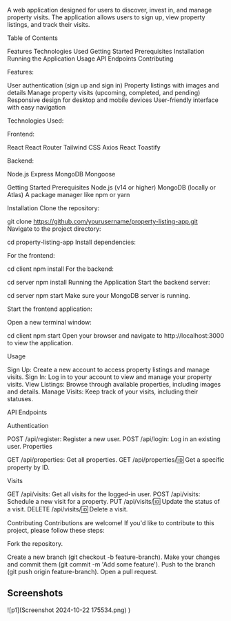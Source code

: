 A web application designed for users to discover, invest in, and manage property visits. The application allows users to sign up, view property listings, and track their visits.

Table of Contents

Features
Technologies Used
Getting Started
Prerequisites
Installation
Running the Application
Usage
API Endpoints
Contributing


Features:

User authentication (sign up and sign in)
Property listings with images and details
Manage property visits (upcoming, completed, and pending)
Responsive design for desktop and mobile devices
User-friendly interface with easy navigation


Technologies Used:

Frontend:

React
React Router
Tailwind CSS
Axios
React Toastify

Backend:

Node.js
Express
MongoDB
Mongoose

Getting Started
Prerequisites
Node.js (v14 or higher)
MongoDB (locally or Atlas)
A package manager like npm or yarn

Installation
Clone the repository:

git clone https://github.com/yourusername/property-listing-app.git
Navigate to the project directory:

cd property-listing-app
Install dependencies:

For the frontend:


cd client
npm install
For the backend:

cd server
npm install
Running the Application
Start the backend server:

cd server
npm start
Make sure your MongoDB server is running.

Start the frontend application:

Open a new terminal window:


cd client
npm start
Open your browser and navigate to http://localhost:3000 to view the application.

Usage

Sign Up: Create a new account to access property listings and manage visits.
Sign In: Log in to your account to view and manage your property visits.
View Listings: Browse through available properties, including images and details.
Manage Visits: Keep track of your visits, including their statuses.

API Endpoints

Authentication

POST /api/register: Register a new user.
POST /api/login: Log in an existing user.
Properties

GET /api/properties: Get all properties.
GET /api/properties/:id: Get a specific property by ID.

Visits

GET /api/visits: Get all visits for the logged-in user.
POST /api/visits: Schedule a new visit for a property.
PUT /api/visits/:id: Update the status of a visit.
DELETE /api/visits/:id: Delete a visit.

Contributing
Contributions are welcome! If you'd like to contribute to this project, please follow these steps:

Fork the repository.

Create a new branch (git checkout -b feature-branch).
Make your changes and commit them (git commit -m 'Add some feature').
Push to the branch (git push origin feature-branch).
Open a pull request.


Screenshots
----------------------------------------------------------------------

![p1](Screenshot 2024-10-22 175534.png)
)
